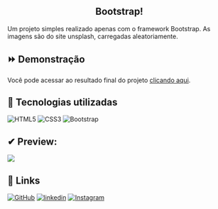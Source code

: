 <h2 align="center"><b>Bootstrap!</b></h2>

<p>Um projeto simples realizado apenas com o framework Bootstrap. As imagens são do site unsplash, carregadas aleatoriamente.</p>

<h2>⏩ Demonstração</h2>

Você pode acessar ao resultado final do projeto [clicando aqui](https://pedrohenriquebs.github.io/LandingPage-Bootstrap/).

<h2>🚀 Tecnologias utilizadas</h2>

![HTML5](https://img.shields.io/badge/HTML5-FFF?style=for-the-badge&logo=html5)
![CSS3](https://img.shields.io/badge/CSS3-FFF?style=for-the-badge&logo=css3&logoColor=264CE4)
![Bootstrap](https://img.shields.io/badge/Bootstrap-fff?style=for-the-badge&logo=bootstrap)

## ✔ Preview:
<img src="assets/images/Sem título.png">

<h2>🔗 Links</h2>

[![GitHub](https://img.shields.io/badge/GitHbt-fff?style=for-the-badge&logo=github&logoColor=black)](https://github.com/PedroHenriqueBS)
[![linkedin](https://img.shields.io/badge/linkedin-fff?style=for-the-badge&logo=linkedin&logoColor=0A66C2)](https://www.linkedin.com/in/pedro-henrique-23418b213/)
[![Instagram](https://img.shields.io/badge/Instagram-fff?style=for-the-badge&logo=instagram)](https://www.instagram.com/pedroohbs_/)

